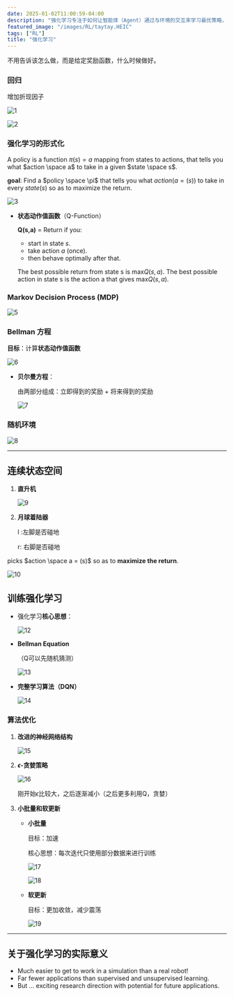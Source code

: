 ```yaml
---
date: 2025-01-02T11:00:59-04:00
description: "强化学习专注于如何让智能体（Agent）通过与环境的交互来学习最优策略，以最大化累积奖励。它的核心思想是试错学习，智能体通过尝试不同的行动，观察结果并获得奖励或惩罚，从而逐步改进自己的行为策略。"
featured_image: "/images/RL/taytay.HEIC"
tags: ["RL"]
title: "强化学习"
---
```


不用告诉该怎么做，而是给定奖励函数，什么时候做好。

### 回归

增加折现因子

![1](/images/RL/1.png)

![2](/images/RL/2.png)

### 强化学习的形式化

A policy is a function $\pi(s) = a$ mapping from states to actions, that tells you what $action \space a$ to take in a given $state \space s$.

**goal**: Find a $policy \space \pi$ that tells you what $action (a = (s))$ to take in every $state (s)$ so as to maximize the return.

![3](/images/RL/3.png)

- **状态动作值函数**（Q-Function）

  **Q(s,a)** = Return if you:

  + start in state *s*.
  +   take action *a* (once).
  + then behave optimally after that.
  
  The best possible return from state s is max$Q(s, a)$. The best possible action in state s is the action a that gives max$Q(s, a)$.

<!--more-->

### Markov Decision Process (MDP)

![5](/images/RL/5.png)

### Bellman 方程

**目标**：计算**状态动作值函数**

![6](/images/RL/6.png)

- **贝尔曼方程**：

  由两部分组成：立即得到的奖励 + 将来得到的奖励

  ![7](/images/RL/7.png)

### 随机环境

![8](/images/RL/8.png)



---

## 连续状态空间

1. **直升机**

   ![9](/images/RL/9.png)

2. **月球着陆器**

   l :左脚是否碰地

   r: 右脚是否碰地


picks $action \space a = (s)$ so as to **maximize the return**.

![10](/images/RL/10.png)



## 训练强化学习

- 强化学习**核心思想**：

  ![12](/images/RL/12.png)

- **Bellman Equation**

  （Q可以先随机猜测）

  ![13](/images/RL/13.png)

- **完整学习算法（DQN）**

  ![14](/images/RL/14.png)

### 算法优化

1. **改进的神经网络结构**

   ![15](/images/RL/15.png)

2. **$\epsilon$-贪婪策略**

   ![16](/images/RL/16.png)

   刚开始$\epsilon$比较大，之后逐渐减小（之后更多利用Q，贪婪）

3. **小批量和软更新**

   - **小批量**

     目标：加速

     核心思想：每次迭代只使用部分数据来进行训练

     ![17](/images/RL/17.png)

     ![18](/images/RL/18.png)

   - **软更新**

     目标：更加收敛，减少震荡

     ![19](/images/RL/19.png)



---

## 关于强化学习的实际意义

- Much easier to get to work in a simulation than a real robot!
- ﻿﻿Far fewer applications than supervised and unsupervised learning.
- ﻿﻿But ... exciting research direction with potential for future applications.
